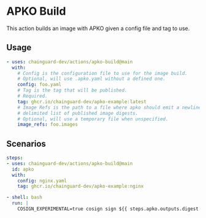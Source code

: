 # APKO Build

This action builds an image with APKO given a config file and tag to use.

## Usage

```yaml
- uses: chainguard-dev/actions/apko-build@main
  with:
    # Config is the configuration file to use for the image build.
    # Optional, will use .apko.yaml without a defined one.
    config: foo.yaml
    # Tag is the tag that will be published.
    # Required.
    tag: ghcr.io/chainguard-dev/apko-example:latest
    # Image Refs is the path to a file where apko should emit a newline
    # delimited list of published image digests.
    # Optional, will use a temporary file when unspecified.
    image_refs: foo.images
```

## Scenarios

```yaml
steps:
- uses: chainguard-dev/actions/apko-build@main
  id: apko
  with:
    config: nginx.yaml
    tag: ghcr.io/chainguard-dev/apko-example:nginx

- shell: bash
  run: |
    COSIGN_EXPERIMENTAL=true cosign sign ${{ steps.apko.outputs.digest }}
```

